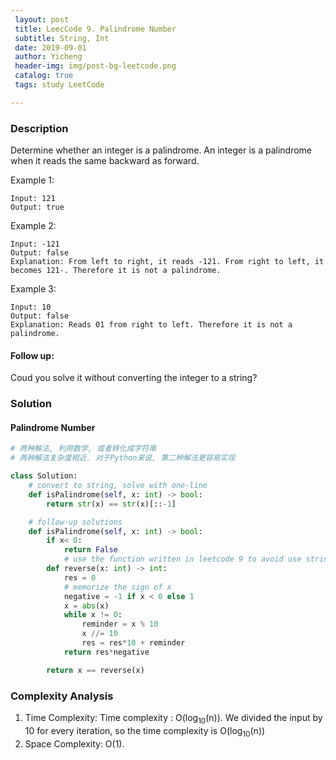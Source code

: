```yaml
--- 
 layout: post
 title: LeecCode 9. Palindrome Number
 subtitle: String, Int
 date: 2019-09-01
 author: Yicheng
 header-img: img/post-bg-leetcode.png
 catalog: true
 tags: study LeetCode

---
```


### Description

Determine whether an integer is a palindrome. An integer is a palindrome when it reads the same backward as forward.

Example 1:
```
Input: 121
Output: true
```
Example 2:
```
Input: -121
Output: false
Explanation: From left to right, it reads -121. From right to left, it becomes 121-. Therefore it is not a palindrome.
```
Example 3:
```
Input: 10
Output: false
Explanation: Reads 01 from right to left. Therefore it is not a palindrome.
```

#### Follow up:

Coud you solve it without converting the integer to a string?

### Solution

#### Palindrome Number

```python
# 两种解法, 利用数学, 或者转化成字符串
# 两种解法复杂度相近. 对于Python来说, 第二种解法更容易实现

class Solution:
    # convert to string, solve with one-line
    def isPalindrome(self, x: int) -> bool:
        return str(x) == str(x)[::-1]

    # follow-up solutions
    def isPalindrome(self, x: int) -> bool:
        if x< 0:
            return False
            # use the function written in leetcode 9 to avoid use string
        def reverse(x: int) -> int:
            res = 0
            # memorize the sign of x
            negative = -1 if x < 0 else 1
            x = abs(x)
            while x != 0:
                reminder = x % 10
                x //= 10
                res = res*10 + reminder
            return res*negative

        return x == reverse(x)
```

### Complexity Analysis

1. Time Complexity: Time complexity : O(log<sub>10</sub>(n)). We divided the input by 10 for every iteration, so the time complexity is O(log<sub>10</sub>(n))
2. Space Complexity: O(1).
